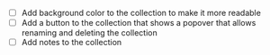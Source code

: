 - [ ] Add background color to the collection to make it more readable
- [ ] Add a button to the collection that shows a popover that allows renaming and deleting the collection
- [ ] Add notes to the collection
